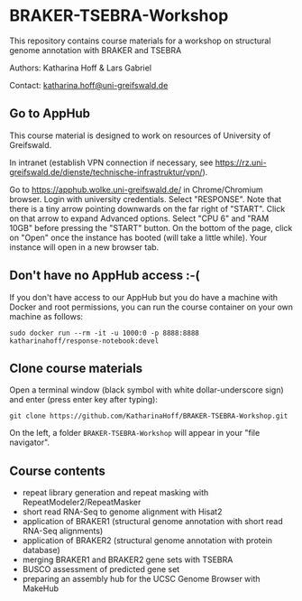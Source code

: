 # BRAKER-TSEBRA-Workshop

This repository contains course materials for a workshop on structural genome annotation with BRAKER and TSEBRA

Authors: Katharina Hoff & Lars Gabriel

Contact: katharina.hoff@uni-greifswald.de

## Go to AppHub

This course material is designed to work on resources of University of Greifswald.

In intranet (establish VPN connection if necessary, see https://rz.uni-greifswald.de/dienste/technische-infrastruktur/vpn/).

Go to https://apphub.wolke.uni-greifswald.de/ in Chrome/Chromium browser. Login with university credentials. Select "RESPONSE". Note that there is a tiny arrow pointing downwards on the far right of "START". Click on that arrow to expand Advanced options. Select "CPU 6" and "RAM 10GB" before pressing the "START" button. On the bottom of the page, click on "Open" once the instance has booted (will take a little while). Your instance will open in a new browser tab.

## Don't have no AppHub access :-(

If you don't have access to our AppHub but you do have a machine with Docker and root permissions, you can run the course container on your own machine as follows:

```
sudo docker run --rm -it -u 1000:0 -p 8888:8888 katharinahoff/response-notebook:devel
```

## Clone course materials

Open a terminal window (black symbol with white dollar-underscore sign) and enter (press enter key after typing):

```
git clone https://github.com/KatharinaHoff/BRAKER-TSEBRA-Workshop.git
```

On the left, a folder `BRAKER-TSEBRA-Workshop` will appear in your "file navigator". 

## Course contents

   * repeat library generation and repeat masking with RepeatModeler2/RepeatMasker
   * short read RNA-Seq to genome alignment with Hisat2
   * application of BRAKER1 (structural genome annotation with short read RNA-Seq alignments)
   * application of BRAKER2 (structural genome annotation with protein database)
   * merging BRAKER1 and BRAKER2 gene sets with TSEBRA
   * BUSCO assessment of predicted gene set
   * preparing an assembly hub for the UCSC Genome Browser with MakeHub 
